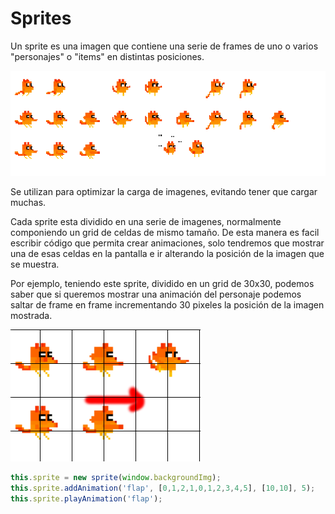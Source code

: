 # Sprites

Un sprite es una imagen que contiene una serie de frames de uno o varios "personajes" o "items" en distintas posiciones.

![](https://github.com/rafinskipg/introductioncanvas/raw/master/img/teory/chapter_images/sprite_cooldog1.png)

Se utilizan para optimizar la carga de imagenes, evitando tener que cargar muchas. 

Cada sprite esta dividido en una serie de imagenes, normalmente componiendo un grid de celdas de mismo tamaño. 
De esta manera es facil escribir código que permita crear animaciones, solo tendremos que mostrar una de esas celdas en la pantalla e ir alterando la posición de la imagen que se muestra.

Por ejemplo, teniendo este sprite, dividido en un grid de 30x30, podemos saber que si queremos mostrar una animación del personaje podemos saltar de frame en frame incrementando 30 pixeles la posición de la imagen mostrada.

![](https://github.com/rafinskipg/introductioncanvas/raw/master/img/teory/chapter_images/sprite_cooldog2.png)


```javascript
this.sprite = new sprite(window.backgroundImg);
this.sprite.addAnimation('flap', [0,1,2,1,0,1,2,3,4,5], [10,10], 5);
this.sprite.playAnimation('flap');
```
